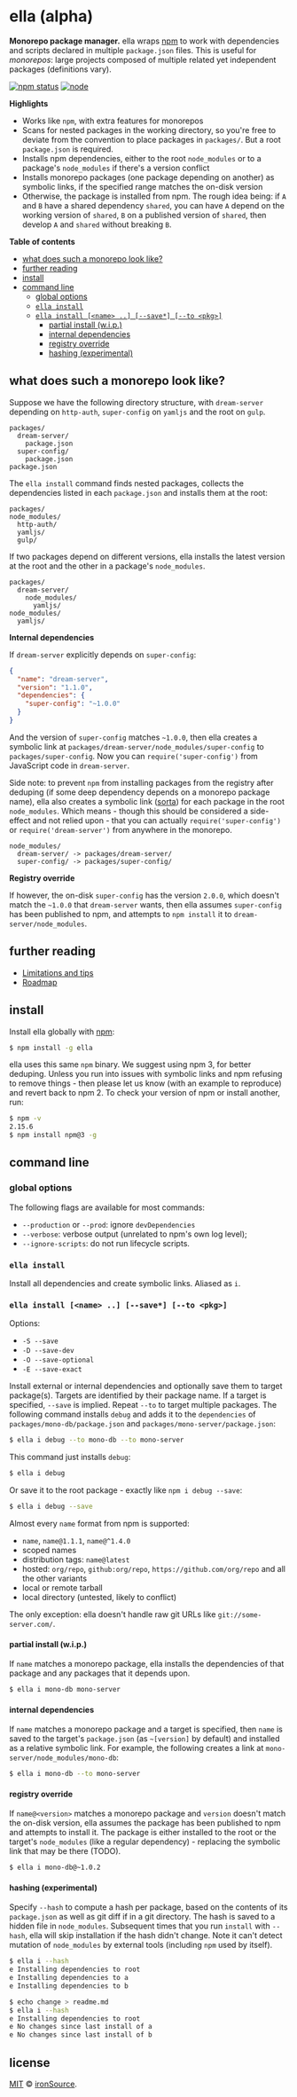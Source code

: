 # ella (alpha)

**Monorepo package manager.** ella wraps [npm](https://npmjs.org) to work with dependencies and scripts declared in multiple `package.json` files. This is useful for *monorepos*: large projects composed of multiple related yet independent packages (definitions vary).

[![npm status](http://img.shields.io/npm/v/ella.svg?style=flat-square)](https://www.npmjs.org/package/ella) [![node](https://img.shields.io/node/v/ella.svg?style=flat-square)](https://www.npmjs.org/package/ella)

**Highlights**

- Works like `npm`, with extra features for monorepos
- Scans for nested packages in the working directory, so you're free to deviate from the convention to place packages in `packages/`. But a root `package.json` is required.
- Installs npm dependencies, either to the root `node_modules` or to a package's `node_modules` if there's a version conflict
- Installs monorepo packages (one package depending on another) as symbolic links, if the specified range matches the on-disk version
- Otherwise, the package is installed from npm. The rough idea being: if `A` and `B` have a shared dependency `shared`, you can have `A` depend on the working version of `shared`, `B` on a published version of `shared`, then develop `A` and `shared` without breaking `B`.

**Table of contents**

<!-- TOC depthFrom:2 depthTo:6 withLinks:1 updateOnSave:1 orderedList:0 -->

- [what does such a monorepo look like?](#what-does-such-a-monorepo-look-like)
- [further reading](#further-reading)
- [install](#install)
- [command line](#command-line)
	- [global options](#global-options)
	- [`ella install`](#ella-install)
	- [`ella install [<name> ..] [--save*] [--to <pkg>]`](#ella-install-name-save-to-pkg)
		- [partial install (w.i.p.)](#partial-install-wip)
		- [internal dependencies](#internal-dependencies)
		- [registry override](#registry-override)
		- [hashing (experimental)](#hashing-experimental)

<!-- /TOC -->

## what does such a monorepo look like?

Suppose we have the following directory structure, with `dream-server` depending on `http-auth`, `super-config` on `yamljs` and the root on `gulp`.

    packages/
      dream-server/
        package.json
      super-config/
        package.json
    package.json

The `ella install` command finds nested packages, collects the dependencies listed in each `package.json` and installs them at the root:

    packages/
    node_modules/
      http-auth/
      yamljs/
      gulp/

If two packages depend on different versions, ella installs the latest version at the root and the other in a package's `node_modules`.

    packages/
      dream-server/
        node_modules/
          yamljs/
    node_modules/
      yamljs/

**Internal dependencies**

If `dream-server` explicitly depends on `super-config`:

```json
{
  "name": "dream-server",
  "version": "1.1.0",
  "dependencies": {
    "super-config": "~1.0.0"
  }
}
```

And the version of `super-config` matches `~1.0.0`, then ella creates a symbolic link at `packages/dream-server/node_modules/super-config` to `packages/super-config`. Now you can `require('super-config')` from JavaScript code in `dream-server`.

Side note: to prevent `npm` from installing packages from the registry after deduping (if some deep dependency depends on a monorepo package name), ella also creates a symbolic link ([sorta](docs/npm-and-symlinks.md)) for each package in the root `node_modules`. Which means - though this should be considered a side-effect and not relied upon - that you can actually `require('super-config')` or `require('dream-server')` from anywhere in the monorepo.

    node_modules/
      dream-server/ -> packages/dream-server/
      super-config/ -> packages/super-config/

**Registry override**

If however, the on-disk `super-config` has the version `2.0.0`, which doesn't match the `~1.0.0` that `dream-server` wants, then ella assumes `super-config` has been published to npm, and attempts to `npm install` it to `dream-server/node_modules`.

## further reading

- [Limitations and tips](docs/limitations.md)
- [Roadmap](docs/roadmap.md)

## install

Install ella globally with [npm](https://npmjs.org):

```bash
$ npm install -g ella
```

ella uses this same `npm` binary. We suggest using npm 3, for better deduping. Unless you run into issues with symbolic links and npm refusing to remove things - then please let us know (with an example to reproduce) and revert back to npm 2. To check your version of npm or install another, run:

```bash
$ npm -v
2.15.6
$ npm install npm@3 -g
```

## command line

### global options

The following flags are available for most commands:

- `--production` or `--prod`: ignore `devDependencies`
- `--verbose`: verbose output (unrelated to npm's own log level);
- `--ignore-scripts`: do not run lifecycle scripts.

### `ella install`

Install all dependencies and create symbolic links. Aliased as `i`.

### `ella install [<name> ..] [--save*] [--to <pkg>]`

Options:

- `-S --save`
- `-D --save-dev`
- `-O --save-optional`
- `-E --save-exact`

Install external or internal dependencies and optionally save them to target package(s). Targets are identified by their package name. If a target is specified, `--save` is implied. Repeat `--to` to target multiple packages. The following command installs `debug` and adds it to the `dependencies` of `packages/mono-db/package.json` and `packages/mono-server/package.json`:

```bash
$ ella i debug --to mono-db --to mono-server
```

This command just installs `debug`:

```bash
$ ella i debug
```

Or save it to the root package - exactly like `npm i debug --save`:

```bash
$ ella i debug --save
```

Almost every `name` format from npm is supported:

- `name`, `name@1.1.1`, `name@^1.4.0`
- scoped names
- distribution tags: `name@latest`
- hosted: `org/repo`, `github:org/repo`, `https://github.com/org/repo` and all the other variants
- local or remote tarball
- local directory (untested, likely to conflict)

The only exception: ella doesn't handle raw git URLs like `git://some-server.com/`.

#### partial install (w.i.p.)

If `name` matches a monorepo package, ella installs the dependencies of that package and any packages that it depends upon.

```bash
$ ella i mono-db mono-server
```

#### internal dependencies

If `name` matches a monorepo package and a target is specified, then `name` is saved to the target's `package.json` (as `~[version]` by default) and installed as a relative symbolic link. For example, the following creates a link at `mono-server/node_modules/mono-db`:

```bash
$ ella i mono-db --to mono-server
```

#### registry override

If `name@<version>` matches a monorepo package and `version` doesn't match the on-disk version, ella assumes the package has been published to npm and attempts to install it. The package is either installed to the root or the target's `node_modules` (like a regular dependency) - replacing the symbolic link that may be there (TODO).

```bash
$ ella i mono-db@~1.0.2
```

#### hashing (experimental)

Specify `--hash` to compute a hash per package, based on the contents of its `package.json` as well as git diff if in a git directory. The hash is saved to a hidden file in `node_modules`. Subsequent times that you run `install` with `--hash`, ella will skip installation if the hash didn't change. Note it can't detect mutation of `node_modules` by external tools (including `npm` used by itself).

```bash
$ ella i --hash
e Installing dependencies to root
e Installing dependencies to a
e Installing dependencies to b

$ echo change > readme.md
$ ella i --hash
e Installing dependencies to root
e No changes since last install of a
e No changes since last install of b
```

## license

[MIT](http://opensource.org/licenses/MIT) © [ironSource](http://www.ironsrc.com/).
